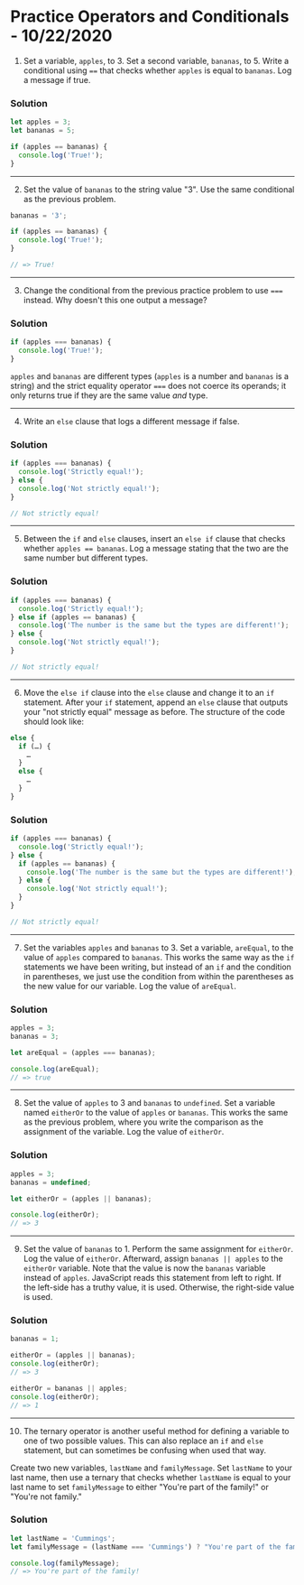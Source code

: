 
# Practice Operators and Conditionals - 10/22/2020

1. Set a variable, `apples`, to 3. Set a second variable, `bananas`, to 5. Write a conditional using `==` that checks whether `apples` is equal to `bananas`. Log a message if true.

### Solution

```javascript
let apples = 3;
let bananas = 5;

if (apples == bananas) {
  console.log('True!');
}
```

---

2. Set the value of `bananas` to the string value "3". Use the same conditional as the previous problem.

```javascript
bananas = '3';

if (apples == bananas) {
  console.log('True!');
}

// => True!
```

---

3. Change the conditional from the previous practice problem to use `===` instead. Why doesn't this one output a message?

### Solution

```javascript
if (apples === bananas) {
  console.log('True!');
}
```

`apples` and `bananas` are different types (`apples` is a number and `bananas` is a string) and the strict equality operator `===` does not coerce its operands; it only returns true if they are the same value *and* type.

---

4. Write an `else` clause that logs a different message if false.

### Solution

```javascript
if (apples === bananas) {
  console.log('Strictly equal!');
} else {
  console.log('Not strictly equal!');
}

// Not strictly equal!
```

---

5. Between the `if` and `else` clauses, insert an `else if` clause that checks whether `apples == bananas`. Log a message stating that the two are the same number but different types.

### Solution

```javascript
if (apples === bananas) {
  console.log('Strictly equal!');
} else if (apples == bananas) {
  console.log('The number is the same but the types are different!');
} else {
  console.log('Not strictly equal!');
}

// Not strictly equal!
```

---

6. Move the `else if` clause into the `else` clause and change it to an `if` statement. After your `if` statement, append an `else` clause that outputs your "not strictly equal" message as before. The structure of the code should look like:

```javascript
else {
  if (…) {
    …
  }
  else {
    …
  }
}
```

### Solution

```javascript
if (apples === bananas) {
  console.log('Strictly equal!');
} else {
  if (apples == bananas) {
    console.log('The number is the same but the types are different!');
  } else {
    console.log('Not strictly equal!');
  }
}

// Not strictly equal!
```

---

7. Set the variables `apples` and `bananas` to 3. Set a variable, `areEqual`, to the value of `apples` compared to `bananas`. This works the same way as the `if` statements we have been writing, but instead of an `if` and the condition in parentheses, we just use the condition from within the parentheses as the new value for our variable. Log the value of `areEqual`.

### Solution

```javascript
apples = 3;
bananas = 3;

let areEqual = (apples === bananas);

console.log(areEqual);
// => true
```

---

8. Set the value of `apples` to 3 and `bananas` to `undefined`. Set a variable named `eitherOr` to the value of `apples` or `bananas`. This works the same as the previous problem, where you write the comparison as the assignment of the variable. Log the value of `eitherOr`.

### Solution

```javascript
apples = 3;
bananas = undefined;

let eitherOr = (apples || bananas);

console.log(eitherOr);
// => 3
```

---

9. Set the value of `bananas` to 1. Perform the same assignment for `eitherOr`. Log the value of `eitherOr`. Afterward, assign `bananas || apples` to the `eitherOr` variable. Note that the value is now the `bananas` variable instead of `apples`. JavaScript reads this statement from left to right. If the left-side has a truthy value, it is used. Otherwise, the right-side value is used.

### Solution

```javascript
bananas = 1;

eitherOr = (apples || bananas);
console.log(eitherOr);
// => 3

eitherOr = bananas || apples;
console.log(eitherOr);
// => 1
```

---

10. The ternary operator is another useful method for defining a variable to one of two possible values. This can also replace an `if` and `else` statement, but can sometimes be confusing when used that way.

Create two new variables, `lastName` and `familyMessage`. Set `lastName` to your last name, then use a ternary that checks whether `lastName` is equal to your last name to set `familyMessage` to either "You're part of the family!" or "You're not family."

### Solution

```javascript
let lastName = 'Cummings';
let familyMessage = (lastName === 'Cummings') ? "You're part of the family!" : "You're not family."

console.log(familyMessage);
// => You're part of the family!
```
